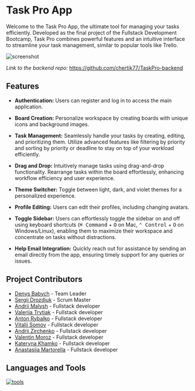 # Task Pro App

Welcome to the Task Pro App, the ultimate tool for managing your tasks efficiently. Developed as the final project of the Fullstack Development Bootcamp, Task Pro combines powerful features and an intuitive interface to streamline your task management, similar to popular tools like Trello.

![screenshot](https://github.com/chertik77/TaskPro-frontend/assets/129002577/ca6e8137-ce72-4220-9575-d884359cd4ba)

_Link to the backend repo:_ https://github.com/chertik77/TaskPro-backend

## Features

- **Authentication:** Users can register and log in to access the main application.

- **Board Creation:** Personalize workspace by creating boards with unique icons and background images.

- **Task Management:** Seamlessly handle your tasks by creating, editing, and prioritizing them. Utilize advanced features like filtering by priority and sorting by priority or deadline to stay on top of your workload efficiently.

- **Drag and Drop:** Intuitively manage tasks using drag-and-drop functionality. Rearrange tasks within the board effortlessly, enhancing workflow efficiency and user experience.

- **Theme Switcher:** Toggle between light, dark, and violet themes for a personalized experience.

- **Profile Editing:** Users can edit their profiles, including changing avatars.

- **Toggle Sidebar:** Users can effortlessly toggle the sidebar on and off using keyboard shortcuts (<kbd>⌘ Command</kbd> + <kbd>O</kbd> on Mac, <kbd>⌃ Control</kbd> + <kbd>O</kbd> on Windows/Linux), enabling them to maximize their workspace and concentrate on tasks without distractions.

- **Help Email Integration:** Quickly reach out for assistance by sending an email directly from the app, ensuring timely support for any queries or issues.

## Project Contributors

- [Denys Babych](https://github.com/chertik77) - Team Leader
- [Sergii Drozdiuk](https://github.com/Sergii-Drozdiuk) - Scrum Master
- [Andrii Malysh](https://github.com/Agmund2002) - Fullstack developer
- [Valeriia Trytiak](https://github.com/Valeriia-Trytiak) - Fullstack developer
- [Anton Rybalko](https://github.com/AntonRybalko777) - Fullstack developer
- [Vitalii Somov](https://github.com/MorskoySom) - Fullstack developer
- [Andrii Zirchenko](https://github.com/Andrey9019) - Fullstack developer
- [Valentin Moroz](https://github.com/Valentun2) - Fullstack developer
- [Kateryna Khamko](https://github.com/Katya982) - Fullstack developer
- [Anastasiia Martorella](https://github.com/Cajamarquina) - Fullstack developer

## Languages and Tools

<a href="#"><img src="https://skillicons.dev/icons?i=ts,react,redux,tailwind,gcp,githubactions,vercel,vite,vscode,figma" alt="tools"></a>
